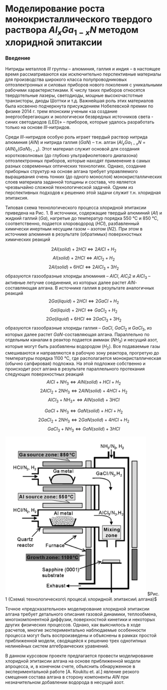 # Моделирование роста монокристаллического твердого раствора $Al_xGa_{1-x}N$ методом хлоридной эпитаксии


### Введение

Нитриды металлов $III$ группы – алюминия, галлия и индия – в настоящее время рассматриваются как исключительно перспективные материалы для производства широкого класса полупроводниковых оптоэлектронных и силовых приборов нового поколения с уникальными рабочими характеристиками. К числу таких приборов относятся твердотельные лазеры, светодиоды, мощные высокочастотные транзисторы, диоды Шоттки и т.д. Важнейшая роль этих материалов была косвенно подчеркнута присуждением Нобелевской премии по физике 2014 г. трем японским ученым «за создание энергосберегающих и экологически безвредных источников света - синих светодиодов (LED)» – приборов, которые удалось разработать только на основе $III$-нитридов.

Среди $III$-нитридов особую роль играет твердый раствор нитрида алюминия ($AlN$) и нитрида галлия ($GaN$) – т.н. алган ($Al_xGa_{1-x}N$ = $(AlN)_x(GaN)_{1-x}$). Этот материал служит основой для создания коротковолновых (до глубоко ультрафиолетового диапазона) оптоэлектронных приборов, которые находят применение в самых разных современных оптических технологиях. Однако, создание приборных структур на основе алгана требует управляемого выращивания очень тонких (до одного монослоя) монокристаллических слоев материала заданной толщины и состава, что является чрезвычайно сложной технологической задачей. Одним из перспективных подходов к решению этой задачи служит т.н. хлоридная эпитаксия.

Типовая схема технологического процесса хлоридной эпитаксии приведена на Рис. 1. В источники, содержащие твердый алюминий ($Al$) и жидкий галлий ($Ga$), нагретые до температур порядка 550 °С и 850 °С, соответственно, подается хлороводород ($HCl$), разбавленный химически инертным несущим газом – азотом ($N2$). При этом в источнике алюминия в результате (обратимых) поверхностных химических реакций

$$
2Al(solid) + 2HCl \Leftrightarrow 2AlCl + H_2
$$
$$
Al(solid) + 2HCl \Leftrightarrow AlCl_2 + H_2
$$
$$
2Al(solid) + 6HCl \Leftrightarrow 2AlCl_3 + 3H_2
$$
образуются газообразные хлориды алюминия – $AlCl$, $АlC_l2$ и $AlCl_3$ – активные летучие соединения, из которых далее растет $AlN$-составляющая алгана. В источнике галлия в результате аналогичных реакций
$$
2Ga(liquid) + 2HCl \Leftrightarrow 2GaCl + H_2
$$
$$
Ga(liquid) + 2HCl \Leftrightarrow GaCl_2 + H_2
$$
$$
2Ga(liquid) + 6HCl \Leftrightarrow 2GaCl_3 + 3H_2
$$
образуются газообразные хлориды галлия – $GaCl$, $GaCl_2$ и $GaCl_3$, из которых далее растет $GaN$-составляющая алгана. Параллельно по отдельным каналам в реактор подается аммиак ($NH_3$) и несущий азот, которые могут быть разбавлены водородом ($H_2$). Все подаваемые газы смешиваются и направляются в рабочую зону реактора, прогретую до температуры порядка 1100 °С, где располагается монокристаллическая (обычно сапфировая) подложка. На этой подложке собственно и происходит рост алгана в результате параллельного протекания следующих поверхностных реакций
$$
AlCl + NH_3 \Leftrightarrow AlN(solid) + HCl + H_2
$$
$$
2AlCl_2 + 2NH_3 \Leftrightarrow 2AlN(solid) + 4HCl + H_2
$$
$$
AlCl_3 + NH_3 + \Leftrightarrow AlN(solid) + 3HCl
$$

 

$$
GaCl + NH_3 \Leftrightarrow GaN(solid) + HCl + H_2
$$
$$
2GaCl_2 + 2NH_3 \Leftrightarrow 2GaN(solid) + 4HCl + H_2
$$
$$
GaCl_3 + NH_3 \Leftrightarrow GaN(solid) + 3HCl
$$

<img src="../assets/intro.png" alt="Рисунок 1" style="zoom: 60%;" />
$Рис. 1 (Схема\ технологического\ процеса\ хлоридной\ эпитаксии\ алгана)$

Точное «предсказательное» моделирование хлоридной эпитаксии алгана требует детального описания газовой динамики, теплообмена, многокомпонентной диффузии, поверхностной кинетики и некоторых других физических процессов. Однако, как выяснилось в ходе расчетов, многие экспериментально наблюдаемые особенности процесса могут быть воспроизведены и объяснены в рамках простой приближенной модели, сводящейся к решению трех однотипных нелинейных систем алгебраических уравнений.

В данном курсовом проекте предлагается провести моделирование хлоридной эпитаксии алгана на основе приближенной модели aпроцесса, и, в конечном счете, объяснить обнаруженное в экспериментальной работе [A. Koukitu et. al.] явление резкого смещения состава алгана в сторону компоненты $AlN$ при незначительном добавлении водорода в несущий азот.


